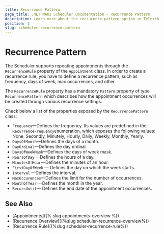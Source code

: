 ```yaml
---
title: Recurrence Pattern
page_title: .NET MAUI Scheduler Documentation - Recurrence Pattern 
description: Learn more about the reccurence pattern option in Telerik UI for .NET MAUI Scheduler control.
position: 1
slug: scheduler-recurrence-pattern
---
```


# Recurrence Pattern

The Scheduler supports repeating appointments through the `RecurrenceRule` property of the `Appointment` class. In order to create a recurrence rule, you have to define a recurrence pattern, such as frequency, days of week, max occurrences, and other.

The `RecurrenceRule` property has a mandatory `Pattern` property of type `RecurrencePattern` which describes how the appointment occurrences will be created through various recurrence settings.

Check below a list of the properties exposed by the `RecurrencePattern` class:

* `Frequency`&mdash;Defines the frequency. Its values are predefined in the `RecurrenceFrequency`enumeration, which exposes the following values: None, Secondly, Minutely, Hourly, Daily, Weekly, Monthly, Yearly. 
* `DaysOfMonth`&mdash;Defines the days of a month.
* `DayOrdinal`&mdash;Defines the day ordinal.
* `DaysOfWeekMask`&mdash;Defines the days of week mask.
* `HoursOfDay` &mdash;Defines the hours of a day.
*  `MinutesOfHour`&mdash;Defines the minutes of an hour. 
* `FirstDayOfWeek` &mdash; Defines the day on which the week starts.
* `Interval` &mdash;Defines the interval.
* `MaxOccurences`&mdash;Defines the limit for the number of occurrences.
* `MonthOfYear` &mdash;Defines the month in the year.
* `RecursUntil`&mdash; Defines the end date of the appointment occurrences.

## See Also

- [Appointments]({% slug appointments-overview %})
- [Recurrence Overview]({%slug scheduler-recurrence-overview%})
- [Recurrence Rule]({%slug scheduler-recurrence-rule%})